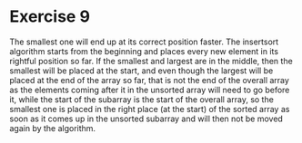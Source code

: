 # Exercise 9

The smallest one will end up at its correct position faster. The insertsort algorithm starts from the beginning and places every new element in its rightful position so far. If the smallest and largest are in the middle, then the smallest will be placed at the start, and even though the largest will be placed at the end of the array so far, that is not the end of the overall array as the elements coming after it in the unsorted array will need to go before it, while the start of the subarray is the start of the overall array, so the smallest one is placed in the right place (at the start) of the sorted array as soon as it comes up in the unsorted subarray and will then not be moved again by the algorithm.